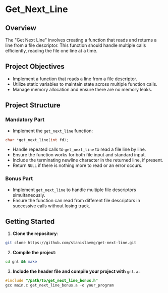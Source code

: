 # Get_Next_Line

## Overview

The "Get Next Line" involves creating a function that reads and returns a line from a file descriptor. This function should handle multiple calls efficiently, reading the file one line at a time.

## Project Objectives

- Implement a function that reads a line from a file descriptor.
- Utilize static variables to maintain state across multiple function calls.
- Manage memory allocation and ensure there are no memory leaks.

## Project Structure

### Mandatory Part

- Implement the `get_next_line` function:

```c
char *get_next_line(int fd);
```

- Handle repeated calls to `get_next_line` to read a file line by line.
- Ensure the function works for both file input and standard input.
- Include the terminating newline character in the returned line, if present.
- Return `NULL` if there is nothing more to read or an error occurs.

### Bonus Part

- Implement `get_next_line` to handle multiple file descriptors simultaneously.
- Ensure the function can read from different file descriptors in successive calls without losing track.

## Getting Started

1. **Clone the repository**:

```bash
git clone https://github.com/stanislavmg/get-next-line.git
```

2. **Compile the project**:

```bash
cd gnl && make
```

3. **Include the header file and compile your project with** `gnl.a`**:**

```c
#include "/path/to/get_next_line_bonus.h"
gcc main.c get_next_line_bonus.a -o your_program
```
